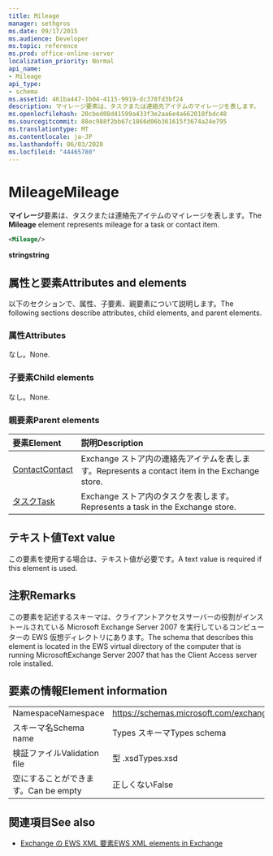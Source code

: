 ```yaml
---
title: Mileage
manager: sethgros
ms.date: 09/17/2015
ms.audience: Developer
ms.topic: reference
ms.prod: office-online-server
localization_priority: Normal
api_name:
- Mileage
api_type:
- schema
ms.assetid: 461ba447-1b04-4115-9919-dc378fd3bf24
description: マイレージ要素は、タスクまたは連絡先アイテムのマイレージを表します。
ms.openlocfilehash: 20cbed08d41599a433f3e2aa6e4a662018fbdc48
ms.sourcegitcommit: 88ec988f2bb67c1866d06b361615f3674a24e795
ms.translationtype: MT
ms.contentlocale: ja-JP
ms.lasthandoff: 06/03/2020
ms.locfileid: "44465780"
---
```

# <a name="mileage"></a><span data-ttu-id="fb486-103">Mileage</span><span class="sxs-lookup"><span data-stu-id="fb486-103">Mileage</span></span>

<span data-ttu-id="fb486-104">**マイレージ**要素は、タスクまたは連絡先アイテムのマイレージを表します。</span><span class="sxs-lookup"><span data-stu-id="fb486-104">The **Mileage** element represents mileage for a task or contact item.</span></span> 
  
```xml
<Mileage/>
```

 <span data-ttu-id="fb486-105">**string**</span><span class="sxs-lookup"><span data-stu-id="fb486-105">**string**</span></span>
## <a name="attributes-and-elements"></a><span data-ttu-id="fb486-106">属性と要素</span><span class="sxs-lookup"><span data-stu-id="fb486-106">Attributes and elements</span></span>

<span data-ttu-id="fb486-107">以下のセクションで、属性、子要素、親要素について説明します。</span><span class="sxs-lookup"><span data-stu-id="fb486-107">The following sections describe attributes, child elements, and parent elements.</span></span>
  
### <a name="attributes"></a><span data-ttu-id="fb486-108">属性</span><span class="sxs-lookup"><span data-stu-id="fb486-108">Attributes</span></span>

<span data-ttu-id="fb486-109">なし。</span><span class="sxs-lookup"><span data-stu-id="fb486-109">None.</span></span>
  
### <a name="child-elements"></a><span data-ttu-id="fb486-110">子要素</span><span class="sxs-lookup"><span data-stu-id="fb486-110">Child elements</span></span>

<span data-ttu-id="fb486-111">なし。</span><span class="sxs-lookup"><span data-stu-id="fb486-111">None.</span></span>
  
### <a name="parent-elements"></a><span data-ttu-id="fb486-112">親要素</span><span class="sxs-lookup"><span data-stu-id="fb486-112">Parent elements</span></span>

|<span data-ttu-id="fb486-113">**要素**</span><span class="sxs-lookup"><span data-stu-id="fb486-113">**Element**</span></span>|<span data-ttu-id="fb486-114">**説明**</span><span class="sxs-lookup"><span data-stu-id="fb486-114">**Description**</span></span>|
|:-----|:-----|
|[<span data-ttu-id="fb486-115">Contact</span><span class="sxs-lookup"><span data-stu-id="fb486-115">Contact</span></span>](contact.md) <br/> |<span data-ttu-id="fb486-116">Exchange ストア内の連絡先アイテムを表します。</span><span class="sxs-lookup"><span data-stu-id="fb486-116">Represents a contact item in the Exchange store.</span></span>  <br/> |
|[<span data-ttu-id="fb486-117">タスク</span><span class="sxs-lookup"><span data-stu-id="fb486-117">Task</span></span>](task.md) <br/> |<span data-ttu-id="fb486-118">Exchange ストア内のタスクを表します。</span><span class="sxs-lookup"><span data-stu-id="fb486-118">Represents a task in the Exchange store.</span></span>  <br/> |
   
## <a name="text-value"></a><span data-ttu-id="fb486-119">テキスト値</span><span class="sxs-lookup"><span data-stu-id="fb486-119">Text value</span></span>

<span data-ttu-id="fb486-120">この要素を使用する場合は、テキスト値が必要です。</span><span class="sxs-lookup"><span data-stu-id="fb486-120">A text value is required if this element is used.</span></span>
  
## <a name="remarks"></a><span data-ttu-id="fb486-121">注釈</span><span class="sxs-lookup"><span data-stu-id="fb486-121">Remarks</span></span>

<span data-ttu-id="fb486-122">この要素を記述するスキーマは、クライアントアクセスサーバーの役割がインストールされている Microsoft Exchange Server 2007 を実行しているコンピューターの EWS 仮想ディレクトリにあります。</span><span class="sxs-lookup"><span data-stu-id="fb486-122">The schema that describes this element is located in the EWS virtual directory of the computer that is running MicrosoftExchange Server 2007 that has the Client Access server role installed.</span></span>
  
## <a name="element-information"></a><span data-ttu-id="fb486-123">要素の情報</span><span class="sxs-lookup"><span data-stu-id="fb486-123">Element information</span></span>

|||
|:-----|:-----|
|<span data-ttu-id="fb486-124">Namespace</span><span class="sxs-lookup"><span data-stu-id="fb486-124">Namespace</span></span>  <br/> |https://schemas.microsoft.com/exchange/services/2006/types  <br/> |
|<span data-ttu-id="fb486-125">スキーマ名</span><span class="sxs-lookup"><span data-stu-id="fb486-125">Schema name</span></span>  <br/> |<span data-ttu-id="fb486-126">Types スキーマ</span><span class="sxs-lookup"><span data-stu-id="fb486-126">Types schema</span></span>  <br/> |
|<span data-ttu-id="fb486-127">検証ファイル</span><span class="sxs-lookup"><span data-stu-id="fb486-127">Validation file</span></span>  <br/> |<span data-ttu-id="fb486-128">型 .xsd</span><span class="sxs-lookup"><span data-stu-id="fb486-128">Types.xsd</span></span>  <br/> |
|<span data-ttu-id="fb486-129">空にすることができます。</span><span class="sxs-lookup"><span data-stu-id="fb486-129">Can be empty</span></span>  <br/> |<span data-ttu-id="fb486-130">正しくない</span><span class="sxs-lookup"><span data-stu-id="fb486-130">False</span></span>  <br/> |
   
## <a name="see-also"></a><span data-ttu-id="fb486-131">関連項目</span><span class="sxs-lookup"><span data-stu-id="fb486-131">See also</span></span>



- [<span data-ttu-id="fb486-132">Exchange の EWS XML 要素</span><span class="sxs-lookup"><span data-stu-id="fb486-132">EWS XML elements in Exchange</span></span>](ews-xml-elements-in-exchange.md)

